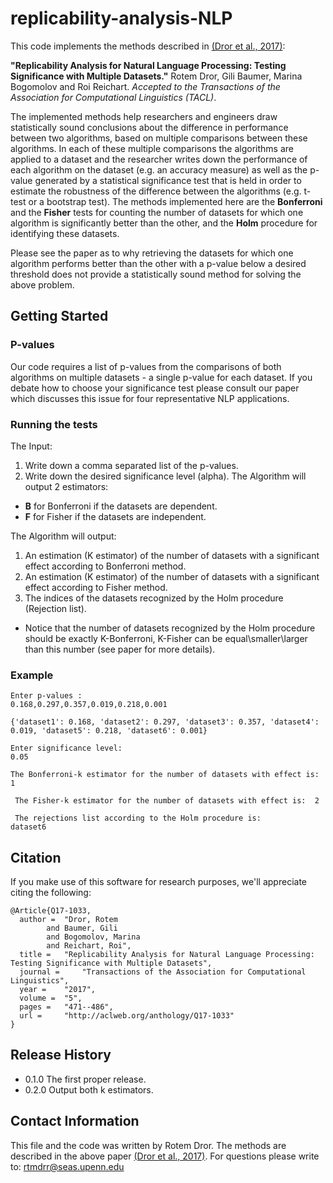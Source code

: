 # replicability-analysis-NLP
This code implements the methods described in [(Dror et al., 2017)](https://arxiv.org/abs/1709.09500):

**"Replicability Analysis for Natural Language Processing: Testing Significance with Multiple Datasets."** Rotem Dror, Gili Baumer, Marina Bogomolov and Roi Reichart. *Accepted to the Transactions of the Association for Computational Linguistics (TACL)*.

The implemented methods help researchers and engineers draw statistically sound conclusions about the difference in performance between two algorithms, based on multiple comparisons between these algorithms. In each of these multiple comparisons the algorithms are applied to a dataset and the researcher writes down the performance of each algorithm on the dataset (e.g. an accuracy measure) as well as the p-value generated by a statistical significance test that is held in order to estimate the robustness of the difference between the algorithms (e.g. t-test or a bootstrap test). The methods implemented here are the **Bonferroni** and the **Fisher** tests for counting the number of datasets for which one algorithm is significantly better than the other, and the **Holm** procedure for identifying these datasets.

Please see the paper as to why retrieving the datasets for which one algorithm performs better than the other with a p-value below a desired threshold does not provide a statistically sound method for solving the above problem.

## Getting Started 

### P-values
Our code requires a list of p-values from the comparisons of both algorithms on multiple datasets - a single p-value for each dataset. If you debate how to choose your significance test please consult our paper which discusses this issue for four representative NLP applications.

### Running the tests

The Input:

1. Write down a comma separated list of the p-values.
2. Write down the desired significance level (alpha).
The Algorithm will output 2 estimators:
* **B** for Bonferroni if the datasets are dependent.
* **F** for Fisher if the datasets are independent.

The Algorithm will output:

1. An estimation (K estimator) of the number of datasets with a significant effect according to Bonferroni method. 
2. An estimation (K estimator) of the number of datasets with a significant effect according to Fisher method.
3. The indices of the datasets recognized by the Holm procedure (Rejection list).

* Notice that the number of datasets recognized by the Holm procedure should be exactly K-Bonferroni, K-Fisher can be equal\smaller\larger than this number (see paper for more details).
### Example
```
Enter p-values :
0.168,0.297,0.357,0.019,0.218,0.001

{'dataset1': 0.168, 'dataset2': 0.297, 'dataset3': 0.357, 'dataset4': 0.019, 'dataset5': 0.218, 'dataset6': 0.001}

Enter significance level: 
0.05

The Bonferroni-k estimator for the number of datasets with effect is:  1

 The Fisher-k estimator for the number of datasets with effect is:  2

 The rejections list according to the Holm procedure is: 
dataset6
```

## Citation
If you make use of this software for research purposes, we'll appreciate citing the following:
```
@Article{Q17-1033,
  author = 	"Dror, Rotem
		and Baumer, Gili
		and Bogomolov, Marina
		and Reichart, Roi",
  title = 	"Replicability Analysis for Natural Language Processing: Testing Significance with Multiple Datasets",
  journal = 	"Transactions of the Association for Computational Linguistics",
  year = 	"2017",
  volume = 	"5",
  pages = 	"471--486",
  url = 	"http://aclweb.org/anthology/Q17-1033"
}

```


## Release History
* 0.1.0 The first proper release.
* 0.2.0 Output both k estimators.

## Contact Information
This file and the code was written by Rotem Dror. The methods are described in the above paper [(Dror et al., 2017)](https://arxiv.org/abs/1709.09500). For questions please write to: rtmdrr@seas.upenn.edu

